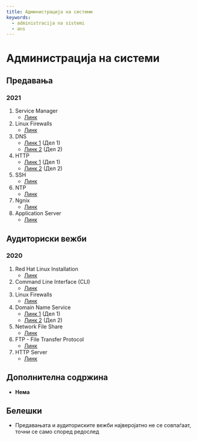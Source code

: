 ```yaml
---
title: Администрација на системи
keywords:
  - administracija na sistemi
  - ans
---
```


# Администрација на системи

## Предавања

### 2021

1. Service Manager
   - [Линк](https://bbb-lb.finki.ukim.mk/playback/presentation/2.3/fcc9a918a373d730c3af0b1d90797826ea176e09-1634305588211?meetingId=fcc9a918a373d730c3af0b1d90797826ea176e09-1634305588211)
2. Linux Firewalls
   - [Линк](https://bbb-lb.finki.ukim.mk/playback/presentation/2.3/d4c05ef229b5572589191a89269c80431d9652d9-1634910983522?meetingId=d4c05ef229b5572589191a89269c80431d9652d9-1634910983522)
3. DNS
   - [Линк 1](https://bbb-lb.finki.ukim.mk/playback/presentation/2.3/df68c8ecd8bd58b87674657f6c892051dc007c52-1635516180009?meetingId=df68c8ecd8bd58b87674657f6c892051dc007c52-1635516180009) (Дел 1)
   - [Линк 2](https://bbb-lb.finki.ukim.mk/playback/presentation/2.3/52718724f108ea8d37456cbfb8ebfd440f3be528-1636124314208?meetingId=52718724f108ea8d37456cbfb8ebfd440f3be528-1636124314208) (Дел 2)
4. HTTP
   - [Линк 1](https://bbb-lb.finki.ukim.mk/playback/presentation/2.3/13347ccb338171bca33579eb2ab3ee2ee222774f-1636729422917?meetingId=13347ccb338171bca33579eb2ab3ee2ee222774f-1636729422917) (Дел 1)
   - [Линк 2](https://bbb-lb.finki.ukim.mk/playback/presentation/2.3/f764e76023eb46f09385de196c16d7e80a83a84c-1637336844326?meetingId=f764e76023eb46f09385de196c16d7e80a83a84c-1637336844326) (Дел 2)
5. SSH
   - [Линк](https://bbb-lb.finki.ukim.mk/playback/presentation/2.3/7ecaafbe018c8f9dfb212e2ce5e056a7673d7df3-1639148504715)
6. NTP
   - [Линк](https://bbb-lb.finki.ukim.mk/playback/presentation/2.3/9f3c477614b53b51dd77248640dc2ea914d75477-1639753244441)
7. Ngnix
   - [Линк](https://bbb-lb.finki.ukim.mk/playback/presentation/2.3/9a8e61139173009792dee1a1e200ba246df230d8-1640360652173)
8. Application Server
   - [Линк](https://bbb-lb.finki.ukim.mk/playback/presentation/2.3/9a8e61139173009792dee1a1e200ba246df230d8-1641394518930)

## Аудиториски вежби

### 2020

1. Red Hat Linux Installation
   - [Линк](https://bbb-lb.finki.ukim.mk/playback/presentation/2.3/a559c0d235b7a230b74ceb94895eebb85bf8b58a-1603367918261?meetingId=a559c0d235b7a230b74ceb94895eebb85bf8b58a-1603367918261)
2. Command Line Interface (CLI)
   - [Линк](https://bbb-lb.finki.ukim.mk/playback/presentation/2.3/08a23096e75799243dc51d4d00aaf286ff39902a-1603976198596?meetingId=08a23096e75799243dc51d4d00aaf286ff39902a-1603976198596)
3. Linux Firewalls
   - [Линк](https://bbb-lb.finki.ukim.mk/playback/presentation/2.3/e3bbb6ce7cd320e2d7c573452c1e575e3f767914-1604580633349?meetingId=e3bbb6ce7cd320e2d7c573452c1e575e3f767914-1604580633349)
4. Domain Name Service
   - [Линк 1](https://bbb-lb.finki.ukim.mk/playback/presentation/2.3/ad13abfe9922b152b3d29cbc4e45fc2952c20dae-1605190630783?meetingId=ad13abfe9922b152b3d29cbc4e45fc2952c20dae-1605190630783) (Дел 1)
   - [Линк 2](https://bbb-lb.finki.ukim.mk/playback/presentation/2.3/36d3a7217420b180d9d673bc2e6c56cda17809c9-1605790121379?meetingId=36d3a7217420b180d9d673bc2e6c56cda17809c9-1605790121379) (Дел 2)
5. Network File Share
   - [Линк](https://bbb-lb.finki.ukim.mk/playback/presentation/2.3/2d8dfd93247cc5b0b0664301c1dd36bf6175eaeb-1606999759288?meetingId=2d8dfd93247cc5b0b0664301c1dd36bf6175eaeb-1606999759288)
6. FTP - File Transfer Protocol
   - [Линк](https://bbb-lb.finki.ukim.mk/playback/presentation/2.3/8799954cceb314a0bc5c90ecaec83c145bde3b8d-1607604946004?meetingId=8799954cceb314a0bc5c90ecaec83c145bde3b8d-1607604946004)
7. HTTP Server
   - [Линк](https://bbb-lb.finki.ukim.mk/playback/presentation/2.3/fdfa945dbae6b2ff55b85a2a34fd5ed15d3eb77f-1608216972954?meetingId=fdfa945dbae6b2ff55b85a2a34fd5ed15d3eb77f-1608216972954)

## Дополнителна содржина

- **Нема**

## Белешки

- Предавањата и аудиториските вежби најверојатно не се совпаѓаат, точни се само според редослед
